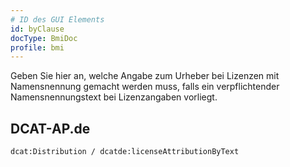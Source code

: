 ```yaml
---
# ID des GUI Elements
id: byClause
docType: BmiDoc
profile: bmi
---
```


Geben Sie hier an, welche Angabe zum Urheber bei Lizenzen mit Namensnennung gemacht werden muss, falls ein verpflichtender Namensnennungstext bei Lizenzangaben vorliegt.

## DCAT-AP.de
`dcat:Distribution / dcatde:licenseAttributionByText`

